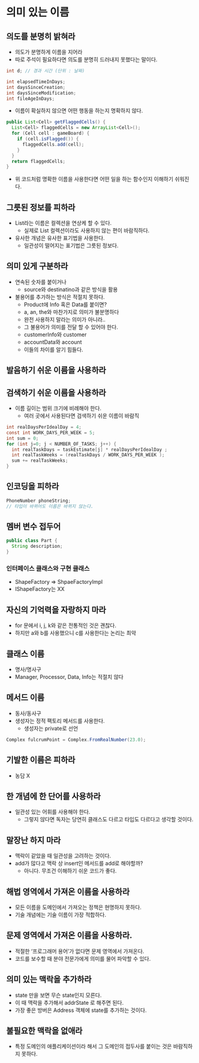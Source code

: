 # 의미 있는 이름

## 의도를 분명히 밝혀라

- 의도가 분명하게 이름을 지어라
- 따로 주석이 필요하다면 의도를 분명히 드러내지 못했다는 말이다.

```java
int d; // 경과 시간 (단위 : 날짜)

int elapsedTimeInDays;
int daysSinceCreation;
int daysSinceModification;
int fileAgeInDays;
```

- 이름이 확실하지 않으면 어떤 행동을 하는지 명확하지 않다.

```java
public List<Cell> getFlaggedCells() {
  List<Cell> flaggedCells = new ArrayList<Cell>();
  for (Cell cell : gameBoard) {
    if (cell.isFlagged()) {
      flaggedCells.add(cell);
    }
  }
  return flaggedCells;
}
```

- 위 코드처럼 명확한 이름을 사용한다면 어떤 일을 하는 함수인지 이해하기 쉬워진다.

## 그릇된 정보를 피하라

- List라는 이름은 컬렉션을 연상케 할 수 있다.
    - 실제로 List 컬렉션이라도 사용하지 않는 편이 바람직하다.
- 유사한 개념은 유사한 표기법을 사용한다.
    - 일관성이 떨어지는 표기법은 그릇된 정보다.

## 의미 있게 구분하라

- 연속된 숫자를 붙이거나
    - source와 destinatino과 같은 방식을 활용
- 불용어를 추가하는 방식은 적절치 못하다.
    - Product에 Info 혹은 Data를 붙이면?
    - a, an, the와 마찬가지로 의미가 불분명하다
    - 완전 사용하지 말라는 의미가 아니라..
    - 그 불용어가 의미를 전달 할 수 있어야 한다.
    - customerInfo와 customer
    - accountData와 account
    - 이들의 차이를 알기 힘들다.

## 발음하기 쉬운 이름을 사용하라

## 검색하기 쉬운 이름을 사용하라

- 이름 길이는 범위 크기에 비례해야 한다.
    - 여러 곳에서 사용된다면 검색하기 쉬운 이름이 바람직

```java
int realDaysPerIdealDay = 4;
const int WORK_DAYS_PER_WEEK = 5;
int sum = 0;
for (int j=0; j < NUMBER_OF_TASKS; j++) {
  int realTaskDays = taskEstimate[j] * realDaysPerIdealDay ;
  int realTaskWeeks = (realTaskDays / WORK_DAYS_PER_WEEK );
  sum += realTaskWeeks;
}
```

## 인코딩을 피하라

```java
PhoneNumber phoneString;
// 타입이 바뀌어도 이름은 바뀌지 않는다.
```

## 멤버 변수 접두어

```java
public class Part {
  String description;
}
```

### 인터페이스 클래스와 구현 클래스

- ShapeFactory ⇒ ShpaeFactoryImpl
- IShapeFactory는 XX

## 자신의 기억력을 자랑하지 마라

- for 문에서 i, j, k와 같은 전통적인 것은 괜찮다.
- 하지만 a와 b를 사용했으니 c를 사용한다는 논리는 최악

## 클래스 이름

- 명사/명사구
- Manager, Processor, Data, Info는 적절치 않다

## 메서드 이름

- 동사/동사구
- 생성자는 정적 팩토리 메서드를 사용한다.
    - 생성자는 private로 선언

```java
Complex fulcrumPoint = Complex.FromRealNumber(23.0);
```

## 기발한 이름은 피하라

- 농담 X

## 한 개념에 한 단어를 사용하라

- 일관성 있는 어휘를 사용해야 한다.
    - 그렇지 않다면 독자는 당연히 클래스도 다르고 타입도 다르다고 생각할 것이다.

## 말장난 하지 마라

- 맥락이 같았을 때 일관성을 고려하는 것이다.
- add가 많다고 맥락 상 insert인 메서드를 add로 해야할까?
    - 아니다. 무조건 이해하기 쉬운 코드가 좋다.

## 해법 영역에서 가져온 이름을 사용하라

- 모든 이름을 도메인에서 가져오는 정책은 현명하지 못하다.
- 기술 개념에는 기술 이름이 가장 적합하다.

## 문제 영역에서 가져온 이름을 사용하라.

- 적절한 ‘프로그래머 용어’가 없다면 문제 영역에서 가져온다.
- 코드를 보수할 때 분야 전문가에게 의미를 물어 파악할 수 있다.

## 의미 있는 맥락을 추가하라

- state 만을 보면 무슨 state인지 모른다.
- 이 때 맥락을 추가해서 addrState 로 해주면 된다.
- 가장 좋은 방버은 Address 객체에 state를 추가하는 것이다.

## 불필요한 맥락을 없애라

- 특정 도메인의 애플리케이션이라 해서 그 도메인의 접두사를 붙이는 것은 바람직하지 못하다.